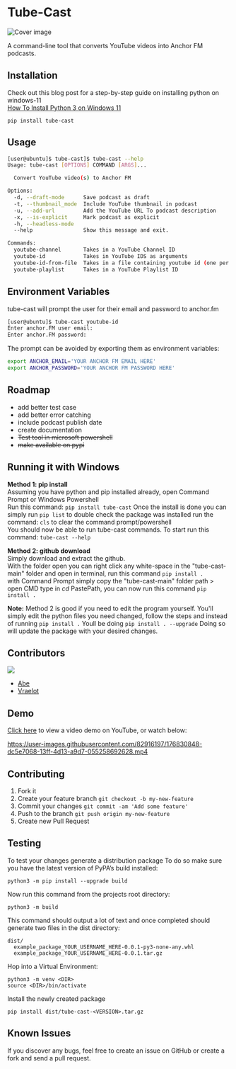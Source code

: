 # Tube-Cast

![Cover image](https://github.com/abe-101/tube-cast/blob/2aecc4ec4565fe0ca90ca15d7fd136f004eb1534/assets/logo.jpg "Cover image")

A command-line tool that converts YouTube videos into Anchor FM podcasts.


## Installation
Check out this blog post for a step-by-step guide on installing python on windows-11  
[How To Install Python 3 on Windows 11](https://habet.dev//blog/how-to-install-python-3-on-windows-11/)
```
pip install tube-cast
```

## Usage
```bash
[user@ubuntu]$ tube-cast]$ tube-cast --help
Usage: tube-cast [OPTIONS] COMMAND [ARGS]...

  Convert YouTube video(s) to Anchor FM

Options:
  -d, --draft-mode      Save podcast as draft
  -t, --thumbnail_mode  Include YouTube thumbnail in podcast
  -u, --add-url         Add the YouTube URL To podcast description
  -x, --is-explicit     Mark podcast as explicit
  -h, --headless-mode
  --help                Show this message and exit.

Commands:
  youtube-channel       Takes in a YouTube Channel ID
  youtube-id            Takes in YouTube IDS as arguments
  youtube-id-from-file  Takes in a file containing youtube id (one per line)
  youtube-playlist      Takes in a YouTube Playlist ID
```

## Environment Variables

tube-cast will prompt the user for their email and password to anchor.fm
```bash
[user@ubuntu]$ tube-cast youtube-id
Enter anchor.FM user email: 
Enter anchor.FM password: 
```

The prompt can be avoided by exporting them as environment variables:
```bash
export ANCHOR_EMAIL='YOUR ANCHOR FM EMAIL HERE'
export ANCHOR_PASSWORD='YOUR ANCHOR FM PASSWORD HERE'
```

## Roadmap

* add better test case
* add better error catching
* include podcast publish date
* create documentation  
* ~~Test tool in microsoft powershell~~
* ~~make available on pypi~~

## Running it with Windows 
**Method 1: pip install**  
Assuming you have python and pip installed already, open Command Prompt or Windows Powershell  
Run this command: `pip install tube-cast`
Once the install is done you can simply run `pip list` to double check the package was installed
run the command: `cls` to clear the command prompt/powershell  
You should now be able to run tube-cast commands. To start run this command: `tube-cast --help`

**Method 2: github download**  
Simply download and extract the github.  
With the folder open you can right click any white-space in the "tube-cast-main" folder and open in terminal, run this command `pip install .`   
with Command Prompt simply copy the "tube-cast-main" folder path > open CMD type in *cd* PastePath, you can now run this command `pip install .` 

**Note:** Method 2 is good if you need to edit the program yourself. You'll simply edit the python files you need changed, follow the steps and instead of running `pip install .` Youll be doing `pip install . --upgrade` Doing so will update the package with your desired changes.



## Contributors

[![](https://github.com/abe-101.png?size=50)](https://github.com/abe-101)

* [Abe](https:github.com/abe-101)
* [Vraelot](https://github.com/Vraelot)

## Demo
[Click here](https://youtu.be/HBk-0wRGqHY "Tube-Cast Video Demo - YouTube") to view a video demo on YouTube, or watch below:


https://user-images.githubusercontent.com/82916197/176830848-dc5e7068-13ff-4d13-a9d7-055258692628.mp4


## Contributing

1. Fork it
2. Create your feature branch `git checkout -b my-new-feature`
3. Commit your changes `git commit -am 'Add some feature'`
4. Push to the branch `git push origin my-new-feature`
5. Create new Pull Request

## Testing

To test your changes generate a distribution package
To do so make sure you have the latest version of PyPA’s build installed:
```
python3 -m pip install --upgrade build
```
Now run this command from the projects root directory:
```
python3 -m build
```
This command should output a lot of text and once completed should generate two files in the dist directory:
```
dist/
  example_package_YOUR_USERNAME_HERE-0.0.1-py3-none-any.whl
  example_package_YOUR_USERNAME_HERE-0.0.1.tar.gz
```

Hop into a Virtual Environment:
```
python3 -m venv <DIR>
source <DIR>/bin/activate
```
Install the newly created package
```
pip install dist/tube-cast-<VERSION>.tar.gz
```


## Known Issues

If you discover any bugs, feel free to create an issue on GitHub or create a fork and
send a pull request.

